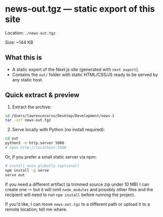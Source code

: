 # news-out.tgz — static export of this site

Location: `./news-out.tgz`

Size: ~144 KB

## What this is

- A static export of the Next.js site (generated with `next export`).
- Contains the `out/` folder with static HTML/CSS/JS ready to be served by any static host.

## Quick extract & preview

1. Extract the archive:

```bash
cd /Users/lawrencecorso/Desktop/Development/news-1
tar -xzf news-out.tgz
```

2. Serve locally with Python (no install required):

```bash
cd out
python3 -m http.server 5000
# open http://localhost:5000
```

Or, if you prefer a small static server via npm:

```bash
# install once globally (optional)
npm install -g serve
serve out
```

If you need a different artifact (a trimmed source zip under 10 MB) I can create one — but it will omit `node_modules` and possibly other files and the recipient will need to run `npm install` before running the project.

If you'd like, I can move `news-out.tgz` to a different path or upload it to a remote location; tell me where.
